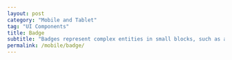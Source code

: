 ```yaml
---
layout: post
category: "Mobile and Tablet"
tag: "UI Components"
title: Badge
subtitle: "Badges represent complex entities in small blocks, such as a status or tag."
permalink: /mobile/badge/
---
```

